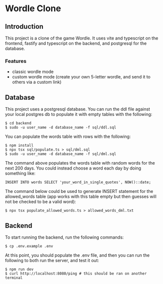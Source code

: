 # Wordle Clone

## Introduction
This project is a clone of the game Wordle. It uses vite and typescript on the frontend, fastify
and typescript on the backend, and postgresql for the database.

### Features
- classic wordle mode
- custom wordle mode (create your own 5-letter wordle, and send it to others via a custom link)

## Database
This project uses a postgresql database. You can run the ddl file against your
local postgres db to populate it with empty tables with the following:
```
$ cd backend 
$ sudo -u user_name -d database_name -f sql/ddl.sql
```

You can populate the words table with rows with the following:
```
$ npm install
$ npx tsx sql/populate.ts > sql/dml.sql
$ sudo -u user_name -d database_name -f sql/dml.sql
```
The command above populates the words table with random words for the next
200 days. You could instead choose a word each day by doing something like:
```
INSERT INTO words SELECT 'your_word_in_single_quotes', NOW()::date;
```
The command below could be used to generate INSERT statement for the allowed_words
table (app works with this table empty but then guesses will not be checked
to be a valid word):
```
$ npx tsx populate_allowed_words.ts > allowed_words_dml.txt
```

## Backend
To start running the backend, run the following commands: 
```
$ cp .env.example .env
```
At this point, you should populate the .env file, and then you can run the following
to both run the server, and test it out:
```
$ npm run dev
$ curl http://localhost:8080/ping # this should be ran on another terminal
```
